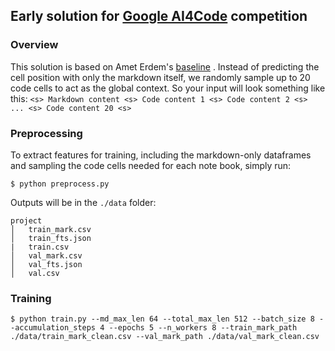 ## Early solution for [ Google AI4Code](https://www.kaggle.com/competitions/AI4Code) competition

### Overview
This solution is based on Amet Erdem's [baseline](https://www.kaggle.com/code/aerdem4/ai4code-pytorch-distilbert-baseline) . Instead of predicting the cell position with only the markdown itself, we randomly sample up to 20 code cells to act as the global context. So your input will look something like this:
```<s> Markdown content <s> Code content 1 <s> Code content 2 <s> ... <s> Code content 20 <s> ```
### Preprocessing
To extract features for training, including the markdown-only dataframes and sampling the code cells needed for each note book, simply run:

```$ python preprocess.py```

Outputs will be in the ```./data``` folder:
```
project
│   train_mark.csv
│   train_fts.json   
|   train.csv
│   val_mark.csv
│   val_fts.json
│   val.csv
```

###  Training

```$ python train.py --md_max_len 64 --total_max_len 512 --batch_size 8 --accumulation_steps 4 --epochs 5 --n_workers 8 --train_mark_path ./data/train_mark_clean.csv --val_mark_path ./data/val_mark_clean.csv```


